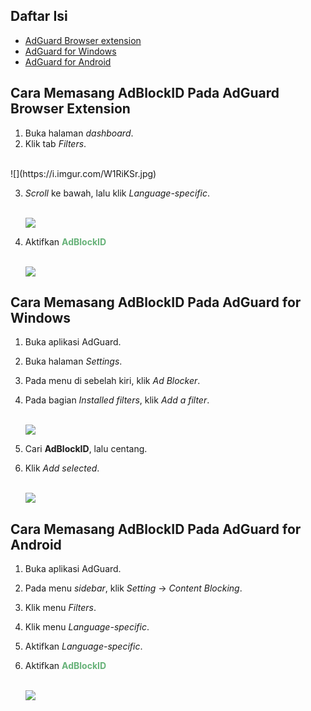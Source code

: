 ## Daftar Isi
- [AdGuard Browser extension](#cara-memasang-adblockid-pada-adguard-browser-extension)
- [AdGuard for Windows](#cara-memasang-adblockid-pada-adguard-for-windows)
- [AdGuard for Android](#cara-memasang-adblockid-pada-adguard-for-android)


## Cara Memasang AdBlockID Pada AdGuard Browser Extension
1. Buka halaman *dashboard*.
2. Klik tab *Filters*.
<br>
   ![](https://i.imgur.com/W1RiKSr.jpg)
<br>

3. *Scroll* ke bawah, lalu klik *Language-specific*.

   <br>![](https://i.imgur.com/57mYvTR.png)<br>

4. Aktifkan <span style="color:#67B279"><b>AdBlockID</b></span>

   <br>![](https://i.imgur.com/ohqpQh9.png)<br>


## Cara Memasang AdBlockID Pada AdGuard for Windows
1. Buka aplikasi AdGuard.
2. Buka halaman *Settings*.
3. Pada menu di sebelah kiri, klik *Ad Blocker*.
4. Pada bagian *Installed filters*, klik *Add a filter*.

   <br>![](https://i.imgur.com/WzMNuRl.png)<br>

5. Cari **AdBlockID**, lalu centang.
6. Klik *Add selected*.

   <br>![](https://i.imgur.com/cZSIyHp.png)<br>


## Cara Memasang AdBlockID Pada AdGuard for Android
1. Buka aplikasi AdGuard.
2. Pada menu *sidebar*, klik *Setting* -> *Content Blocking*.
3. Klik menu *Filters*.
4. Klik menu *Language-specific*.
5. Aktifkan *Language-specific*.
6. Aktifkan <span style="color:#67B279"><b>AdBlockID</b></span>

   <br>![](https://i.imgur.com/154mvtG.jpg)<br>
